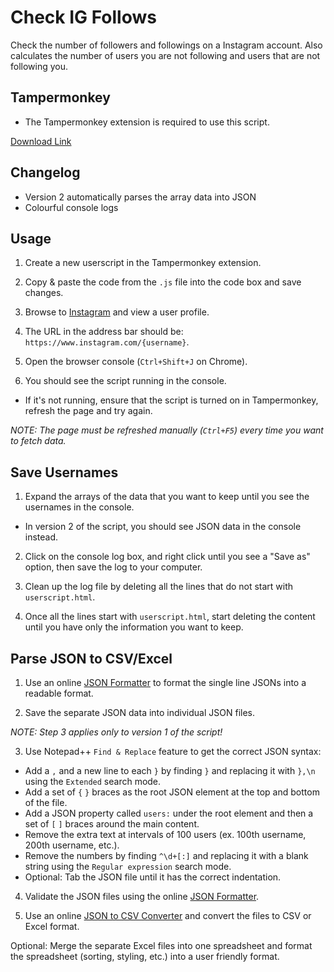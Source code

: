 # Check IG Follows
Check the number of followers and followings on a Instagram account. Also calculates the number of users you are not following and users that are not following you.

## Tampermonkey

- The Tampermonkey extension is required to use this script.

[Download Link](https://www.tampermonkey.net/)

## Changelog

- Version 2 automatically parses the array data into JSON
- Colourful console logs

## Usage

1. Create a new userscript in the Tampermonkey extension.

2. Copy & paste the code from the `.js` file into the code box and save changes.

3. Browse to [Instagram](https://www.instagram.com/) and view a user profile.

4. The URL in the address bar should be: `https://www.instagram.com/{username}`.

5. Open the browser console (`Ctrl+Shift+J` on Chrome).

6. You should see the script running in the console.

- If it's not running, ensure that the script is turned on in Tampermonkey, refresh the page and try again.

*NOTE: The page must be refreshed manually (`Ctrl+F5`) every time you want to fetch data.*

## Save Usernames

1. Expand the arrays of the data that you want to keep until you see the usernames in the console.

- In version 2 of the script, you should see JSON data in the console instead.

2. Click on the console log box, and right click until you see a "Save as" option, then save the log to your computer.

3. Clean up the log file by deleting all the lines that do not start with `userscript.html`.

4. Once all the lines start with `userscript.html`, start deleting the content until you have only the information you want to keep.

## Parse JSON to CSV/Excel

1. Use an online [JSON Formatter](https://jsonformatter.curiousconcept.com/) to format the single line JSONs into a readable format.

2. Save the separate JSON data into individual JSON files.

*NOTE: Step 3 applies only to version 1 of the script!*

3. Use Notepad++ `Find & Replace` feature to get the correct JSON syntax:

- Add a `,` and a new line to each `}` by finding `}` and replacing it with `},\n` using the `Extended` search mode.
- Add a set of `{` `}` braces as the root JSON element at the top and bottom of the file.
- Add a JSON property called `users:` under the root element and then a set of `[` `]` braces around the main content.
- Remove the extra text at intervals of 100 users (ex. 100th username, 200th username, etc.).
- Remove the numbers by finding `^\d+[:]` and replacing it with a blank string using the `Regular expression` search mode.
- Optional: Tab the JSON file until it has the correct indentation.

4. Validate the JSON files using the online [JSON Formatter](https://jsonformatter.curiousconcept.com/).

5. Use an online [JSON to CSV Converter](https://www.convertcsv.com/json-to-csv.htm) and convert the files to CSV or Excel format.

Optional: Merge the separate Excel files into one spreadsheet and format the spreadsheet (sorting, styling, etc.) into a user friendly format.
